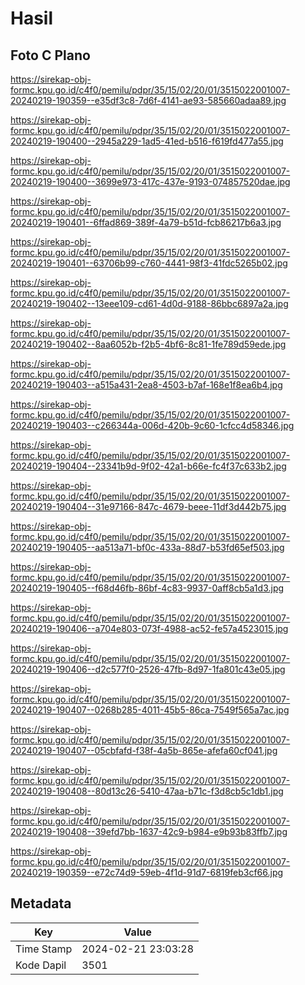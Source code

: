 # Hasil

## Foto C Plano

https://sirekap-obj-formc.kpu.go.id/c4f0/pemilu/pdpr/35/15/02/20/01/3515022001007-20240219-190359--e35df3c8-7d6f-4141-ae93-585660adaa89.jpg

https://sirekap-obj-formc.kpu.go.id/c4f0/pemilu/pdpr/35/15/02/20/01/3515022001007-20240219-190400--2945a229-1ad5-41ed-b516-f619fd477a55.jpg

https://sirekap-obj-formc.kpu.go.id/c4f0/pemilu/pdpr/35/15/02/20/01/3515022001007-20240219-190400--3699e973-417c-437e-9193-074857520dae.jpg

https://sirekap-obj-formc.kpu.go.id/c4f0/pemilu/pdpr/35/15/02/20/01/3515022001007-20240219-190401--6ffad869-389f-4a79-b51d-fcb86217b6a3.jpg

https://sirekap-obj-formc.kpu.go.id/c4f0/pemilu/pdpr/35/15/02/20/01/3515022001007-20240219-190401--63706b99-c760-4441-98f3-41fdc5265b02.jpg

https://sirekap-obj-formc.kpu.go.id/c4f0/pemilu/pdpr/35/15/02/20/01/3515022001007-20240219-190402--13eee109-cd61-4d0d-9188-86bbc6897a2a.jpg

https://sirekap-obj-formc.kpu.go.id/c4f0/pemilu/pdpr/35/15/02/20/01/3515022001007-20240219-190402--8aa6052b-f2b5-4bf6-8c81-1fe789d59ede.jpg

https://sirekap-obj-formc.kpu.go.id/c4f0/pemilu/pdpr/35/15/02/20/01/3515022001007-20240219-190403--a515a431-2ea8-4503-b7af-168e1f8ea6b4.jpg

https://sirekap-obj-formc.kpu.go.id/c4f0/pemilu/pdpr/35/15/02/20/01/3515022001007-20240219-190403--c266344a-006d-420b-9c60-1cfcc4d58346.jpg

https://sirekap-obj-formc.kpu.go.id/c4f0/pemilu/pdpr/35/15/02/20/01/3515022001007-20240219-190404--23341b9d-9f02-42a1-b66e-fc4f37c633b2.jpg

https://sirekap-obj-formc.kpu.go.id/c4f0/pemilu/pdpr/35/15/02/20/01/3515022001007-20240219-190404--31e97166-847c-4679-beee-11df3d442b75.jpg

https://sirekap-obj-formc.kpu.go.id/c4f0/pemilu/pdpr/35/15/02/20/01/3515022001007-20240219-190405--aa513a71-bf0c-433a-88d7-b53fd65ef503.jpg

https://sirekap-obj-formc.kpu.go.id/c4f0/pemilu/pdpr/35/15/02/20/01/3515022001007-20240219-190405--f68d46fb-86bf-4c83-9937-0aff8cb5a1d3.jpg

https://sirekap-obj-formc.kpu.go.id/c4f0/pemilu/pdpr/35/15/02/20/01/3515022001007-20240219-190406--a704e803-073f-4988-ac52-fe57a4523015.jpg

https://sirekap-obj-formc.kpu.go.id/c4f0/pemilu/pdpr/35/15/02/20/01/3515022001007-20240219-190406--d2c577f0-2526-47fb-8d97-1fa801c43e05.jpg

https://sirekap-obj-formc.kpu.go.id/c4f0/pemilu/pdpr/35/15/02/20/01/3515022001007-20240219-190407--0268b285-4011-45b5-86ca-7549f565a7ac.jpg

https://sirekap-obj-formc.kpu.go.id/c4f0/pemilu/pdpr/35/15/02/20/01/3515022001007-20240219-190407--05cbfafd-f38f-4a5b-865e-afefa60cf041.jpg

https://sirekap-obj-formc.kpu.go.id/c4f0/pemilu/pdpr/35/15/02/20/01/3515022001007-20240219-190408--80d13c26-5410-47aa-b71c-f3d8cb5c1db1.jpg

https://sirekap-obj-formc.kpu.go.id/c4f0/pemilu/pdpr/35/15/02/20/01/3515022001007-20240219-190408--39efd7bb-1637-42c9-b984-e9b93b83ffb7.jpg

https://sirekap-obj-formc.kpu.go.id/c4f0/pemilu/pdpr/35/15/02/20/01/3515022001007-20240219-190359--e72c74d9-59eb-4f1d-91d7-6819feb3cf66.jpg


## Metadata

| Key        | Value               |
| ---------- | ------------------- |
| Time Stamp | 2024-02-21 23:03:28 |
| Kode Dapil | 3501                |



